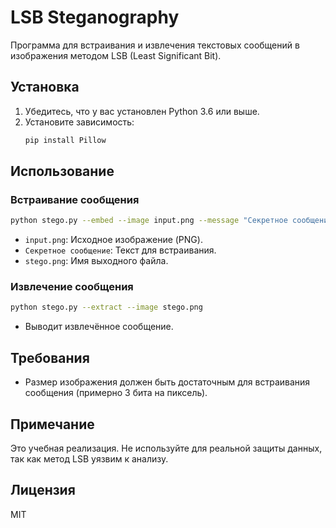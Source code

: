 # LSB Steganography

Программа для встраивания и извлечения текстовых сообщений в изображения методом LSB (Least Significant Bit).

## Установка

1. Убедитесь, что у вас установлен Python 3.6 или выше.
2. Установите зависимость:
   ```bash
   pip install Pillow
   ```

## Использование

### Встраивание сообщения
```bash
python stego.py --embed --image input.png --message "Секретное сообщение" --output stego.png
```
- `input.png`: Исходное изображение (PNG).
- `Секретное сообщение`: Текст для встраивания.
- `stego.png`: Имя выходного файла.

### Извлечение сообщения
```bash
python stego.py --extract --image stego.png
```
- Выводит извлечённое сообщение.

## Требования
- Размер изображения должен быть достаточным для встраивания сообщения (примерно 3 бита на пиксель).

## Примечание
Это учебная реализация. Не используйте для реальной защиты данных, так как метод LSB уязвим к анализу.

## Лицензия
MIT
